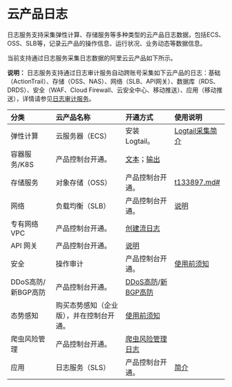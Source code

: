 # 云产品日志

日志服务支持采集弹性计算、存储服务等多种类型的云产品日志数据，包括ECS、OSS、SLB等，记录云产品的操作信息、运行状况、业务动态等数据信息。

当前支持通过日志服务采集日志数据的阿里云云产品如下所示。

**说明：** 日志服务支持通过日志审计服务自动跨账号采集如下云产品的日志：基础（ActionTrail）、存储（OSS、NAS）、网络（SLB、API网关）、数据库（RDS、DRDS）、安全（WAF、Cloud Firewall、云安全中心、移动推送）、应用（移动推送），详情请参见[日志审计服务](/intl.zh-CN/应用中心（App）/日志审计服务/简介.md)。

|分类|云产品名称|开通方式|使用说明|
|:-|:----|:---|:---|
|弹性计算|云服务器（ECS）|安装Logtail。|[Logtail采集简介](/intl.zh-CN/数据采集/Logtail采集/简介/Logtail简介.md)|
|容器服务/K8S|产品控制台开通。|[文本](/intl.zh-CN/数据采集/Logtail采集/采集容器日志/通过DaemonSet-控制台方式采集Kubernetes文件.md)；[输出](/intl.zh-CN/数据采集/Logtail采集/采集容器日志/通过DaemonSet-控制台方式采集Kubernetes标准输出.md)|
|存储服务|对象存储（OSS）|产品控制台开通。|[t133897.md\#](/intl.zh-CN/数据采集/云产品日志采集/OSS访问日志/使用前须知.md)|
|网络|负载均衡（SLB）|产品控制台开通。|[说明](/intl.zh-CN/数据采集/云产品日志采集/负载均衡7层访问日志/使用前须知.md)|
|专有网络 VPC|产品控制台开通。|[创建流日志](/intl.zh-CN/流日志/创建流日志.md)|
|API 网关|产品控制台开通。|[说明](/intl.zh-CN/数据采集/云产品日志采集/API网关访问日志/使用前须知.md)|
|安全|操作审计|产品控制台开通。|[使用前须知](/intl.zh-CN/数据采集/云产品日志采集/ActionTrail访问日志/使用前须知.md)|
|DDoS高防/新BGP高防|产品控制台开通。|[DDoS高防](/intl.zh-CN/数据采集/云产品日志采集/DDoS高防日志/简介.md)/[新BGP高防](/intl.zh-CN/数据采集/云产品日志采集/DDoS高防（新BGP&国际）日志/使用前须知.md)|
|态势感知|购买态势感知（企业版），并在控制台开通。|[使用前须知](/intl.zh-CN/数据采集/云产品日志采集/云安全中心日志/使用前须知.md)|
|爬虫风险管理|产品控制台开通。|[爬虫风险管理日志](~~100510~~)|
|应用|日志服务（SLS）|产品控制台开通。|[简介](/intl.zh-CN/开发指南/服务监控/服务日志/简介.md)|

